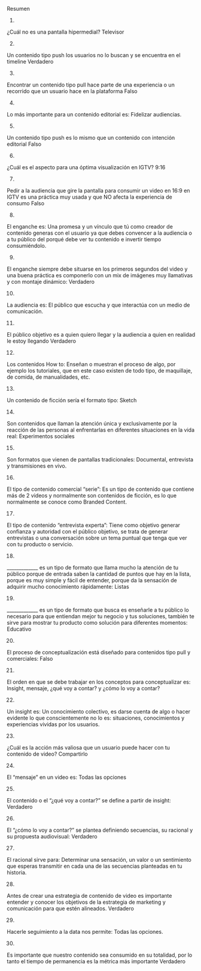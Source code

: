Resumen

1.
¿Cuál no es una pantalla hipermedial?
Televisor

2.
Un contenido tipo push los usuarios no lo buscan y se encuentra en el timeline
Verdadero

3.
Encontrar un contenido tipo pull hace parte de una experiencia o un recorrido que un usuario hace en la plataforma
Falso

4.
Lo más importante para un contenido editorial es:
Fidelizar audiencias.

5.
Un contenido tipo push es lo mismo que un contenido con intención editorial
Falso

6.
¿Cuál es el aspecto para una óptima visualización en IGTV?
9:16

7.
Pedir a la audiencia que gire la pantalla para consumir un video en 16:9 en IGTV es una práctica muy usada y que NO afecta la experiencia de consumo
Falso

8.
El enganche es:
Una promesa y un vínculo que tú como creador de contenido generas con el usuario ya que debes convencer a la audiencia o a tu público del porqué debe ver tu contenido e invertir tiempo consumiéndolo.

9.
El enganche siempre debe situarse en los primeros segundos del video y una buena práctica es componerlo con un mix de imágenes muy llamativas y con montaje dinámico:
Verdadero

10.
La audiencia es:
El público que escucha y que interactúa con un medio de comunicación.

11.
El público objetivo es a quien quiero llegar y la audiencia a quien en realidad le estoy llegando
Verdadero

12.
Los contenidos How to:
Enseñan o muestran el proceso de algo, por ejemplo los tutoriales, que en este caso existen de todo tipo, de maquillaje, de comida, de manualidades, etc.

13.
Un contenido de ficción sería el formato tipo:
Sketch

14.
Son contenidos que llaman la atención única y exclusivamente por la reacción de las personas al enfrentarlas en diferentes situaciones en la vida real:
Experimentos sociales

15.
Son formatos que vienen de pantallas tradicionales:
Documental, entrevista y transmisiones en vivo.

16.
El tipo de contenido comercial “serie”:
Es un tipo de contenido que contiene más de 2 videos y normalmente son contenidos de ficción, es lo que normalmente se conoce como Branded Content.

17.
El tipo de contenido “entrevista experta”:
Tiene como objetivo generar confianza y autoridad con el público objetivo, se trata de generar entrevistas o una conversación sobre un tema puntual que tenga que ver con tu producto o servicio.

18.
_____________ es un tipo de formato que llama mucho la atención de tu público porque de entrada saben la cantidad de puntos que hay en la lista, porque es muy simple y fácil de entender, porque da la sensación de adquirir mucho conocimiento rápidamente:
Listas

19.
_____________ es un tipo de formato que busca es enseñarle a tu público lo necesario para que entiendan mejor tu negocio y tus soluciones, también te sirve para mostrar tu producto como solución para diferentes momentos:
Educativo

20.
El proceso de conceptualización está diseñado para contenidos tipo pull y comerciales:
Falso

21.
El orden en que se debe trabajar en los conceptos para conceptualizar es:
Insight, mensaje, ¿qué voy a contar? y ¿cómo lo voy a contar?

22.
Un insight es:
Un conocimiento colectivo, es darse cuenta de algo o hacer evidente lo que conscientemente no lo es: situaciones, conocimientos y experiencias vividas por los usuarios.

23.
¿Cuál es la acción más valiosa que un usuario puede hacer con tu contenido de video?
Compartirlo

24.
El “mensaje” en un video es:
Todas las opciones

25.
El contenido o el “¿qué voy a contar?” se define a partir de insight:
Verdadero

26.
El “¿cómo lo voy a contar?” se plantea definiendo secuencias, su racional y su propuesta audiovisual:
Verdadero

27.
El racional sirve para:
Determinar una sensación, un valor o un sentimiento que esperas transmitir en cada una de las secuencias planteadas en tu historia.

28.
Antes de crear una estrategia de contenido de video es importante entender y conocer los objetivos de la estrategia de marketing y comunicación para que estén alineados.
Verdadero

29.
Hacerle seguimiento a la data nos permite:
Todas las opciones.

30.
Es importante que nuestro contenido sea consumido en su totalidad, por lo tanto el tiempo de permanencia es la métrica más importante
Verdadero
